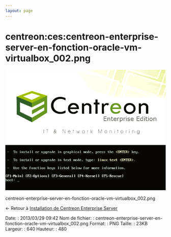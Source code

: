 ```yaml
---
layout: page
---
```


centreon:ces:centreon-enterprise-server-en-fonction-oracle-vm-virtualbox\_002.png
=================================================================================

[![centreon-enterprise-server-en-fonction-oracle-vm-virtualbox\_002.png](../../../assets/media/centreon/ces/centreon-enterprise-server-en-fonction-oracle-vm-virtualbox_002.png@cache=&w=640&h=480 "centreon-enterprise-server-en-fonction-oracle-vm-virtualbox_002.png")](../../../assets/media/centreon/ces/centreon-enterprise-server-en-fonction-oracle-vm-virtualbox_002.png@cache= "Afficher le fichier original")

centreon-enterprise-server-en-fonction-oracle-vm-virtualbox\_002.png

← Retour à [Installation de Centreon Enterprise
Server](../../../centreon/centreon-enterprise-server.html "centreon:centreon-enterprise-server")

Date:
:   2013/03/29 09:42
Nom de fichier:
:   centreon-enterprise-server-en-fonction-oracle-vm-virtualbox\_002.png
Format:
:   PNG
Taille:
:   23KB
Largeur:
:   640
Hauteur:
:   480

